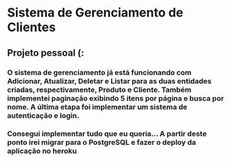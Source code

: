 # Sistema de Gerenciamento de Clientes
## Projeto pessoal (:

### O sistema de gerenciamento já está funcionando com Adicionar, Atualizar, Deletar e Listar para as duas entidades criadas, respectivamente, Produto e Cliente. Também implementei paginação exibindo 5 itens por página e busca por nome. A última etapa foi implementar um sistema de autenticação e login.

### Consegui implementar tudo que eu queria... A partir deste ponto irei migrar para o PostgreSQL e fazer o deploy da aplicação no heroku